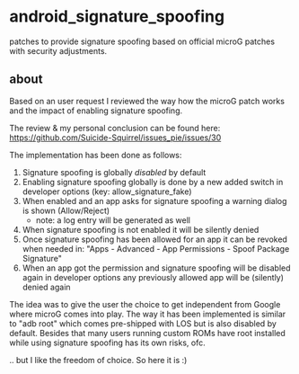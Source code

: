 # android_signature_spoofing
patches to provide signature spoofing based on official microG patches with security adjustments.

## about

Based on an user request I reviewed the way how the microG patch
works and the impact of enabling signature spoofing.

The review & my personal conclusion can be found here:
https://github.com/Suicide-Squirrel/issues_pie/issues/30

The implementation has been done as follows:

1. Signature spoofing is globally *disabled* by default
2. Enabling signature spoofing globally is done by a new added switch in developer options
     (key: allow_signature_fake)
3. When enabled and an app asks for signature spoofing a warning dialog is shown (Allow/Reject)
    - note: a log entry will be generated as well
4. When signature spoofing is not enabled it will be silently denied
5. Once signature spoofing has been allowed for an app it can be revoked when needed in:
     "Apps - Advanced - App Permissions - Spoof Package Signature"
6. When an app got the permission and signature spoofing will be disabled again in developer options
     any previously allowed app will be (silently) denied again

The idea was to give the user the choice to get independent from Google where microG comes into play.
The way it has been implemented is similar  to "adb root" which comes pre-shipped with LOS but is also
disabled by default.
Besides that many users running custom ROMs have root installed while using signature spoofing
has its own risks, ofc.

.. but I like the freedom of choice. So here it is :)

